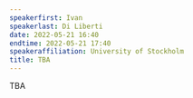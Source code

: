 ```yaml
---
speakerfirst: Ivan
speakerlast: Di Liberti
date: 2022-05-21 16:40
endtime: 2022-05-21 17:40
speakeraffiliation: University of Stockholm
title: TBA
---
```


TBA
